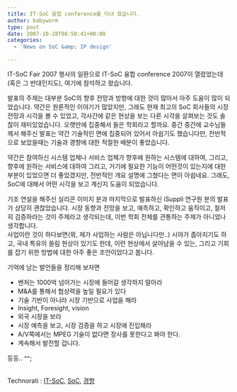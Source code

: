 ```yaml
---
title: IT-SoC 융합 conference를 다녀 왔습니다.
author: babyworm
type: post
date: 2007-10-28T08:50:41+00:00
categories:
  - 'News on SoC &amp; IP design'

---
```

IT-SoC Fair 2007 행사의 일환으로 IT-SoC 융합 conference 2007이 열렸었는데(혹은 그 반대인지도), 여기에 참석하고 왔습니다.

발표의 주제는 대부분 SoC의 향후 전망과 방향에 대한 것이 많아서 아주 도움이 많이 되었습니다. 약간은 원론적인 이야기가 많았지만, 그래도 현재 최고의 SoC 회사들의 시장 전망과 시각을 볼 수 있었고, 각사간에 같은 현상을 보는 다른 시각을 살펴보는 것도 솔찮이 재미있었습니다. 오랫만에 집중해서 들은 학회라고 할까요. 중간 중간에 교수님들께서 해주신 발표는 약간 기술적인 면에 집중되어 있어서 아쉽기도 했습니다만, 전반적으로 보았을때는 기술과 경향에 대한 적절한 배분이 좋았습니다.

약간은 참여하신 시스템 업체나 서비스 업체가 향후에 원하는 시스템에 대하여, 그리고, 향후에 원하는 서비스에 대하여 그리고, 거기에 필요한 기능이 어떤것이 있는지에 대한 부분이 있었으면 더 좋았겠지만, 전반적인 개요 설명에 그쳤다는 면이 아쉽네요. 그래도, SoC에 대해서 어떤 시각을 보고 계신지 도움이 되었습니다.

기조 연설을 해주신 실리콘 이미지 분과 마지막으로 발표하신 iSuppli 연구원 분의 발표가 상당히 괜찮았습니다. 시장 동향과 전망을 보고, 예측하고, 확인하고 움직이고, 철저히 검증하라는 것이 주제라고 생각되는데, 이번 학회 전체를 관통하는 주제가 아니었나 생각합니다.  
사업이란 것이 하다보면(뭐, 제가 사업하는 사람은 아닙니다만..) 시야가 좁아지기도 하고, 국내 특유의 쏠림 현상이 있기도 한데, 이런 현상에서 살아남을 수 있는, 그리고 기회를 잡기 위한 방법에 대한 아주 좋은 조언이었다고 봅니다.

기억에 남는 발언들을 정리해 보자면

  * 벤처는 1000억 넘어가는 시장에 들어갈 생각하지 말아라
  * M&A를 통해서 협상력을 높일 필요가 있다
  * 기술 기반이 아니라 시장 기반으로 사업을 해라
  * Insight, Foresight, vision
  * 외국 시장을 보라
  * 시장 예측을 보고, 시장 검증을 하고 시장에 진입해라
  * A/V쪽에서는 MPEG 기술이 없다면 장사를 못한다고 봐야 한다.
  * 계속해서 발전할 겁니다.

등등.. ^^;

<p class="zoundry_bw_tags">
  <!-- Tag links generated by Zoundry Blog Writer. Do not manually edit. http://www.zoundry.com -->
  
  <br /> <span class="ztags"><span class="ztagspace">Technorati</span> : <a href="http://technorati.com/tag/IT-SoC" class="ztag" rel="tag">IT-SoC</a>, <a href="http://technorati.com/tag/SoC" class="ztag" rel="tag">SoC</a>, <a href="http://technorati.com/tag/%EA%B2%BD%ED%96%A5" class="ztag" rel="tag">경향</a></span>
</p>
